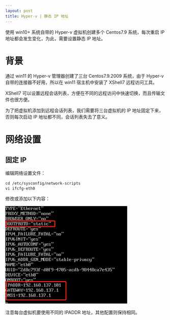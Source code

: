 ```yaml
---
layout: post
title: Hyper-v | 静态 IP 地址
---
```


使用 win10+ 系统自带的 Hyper-v 虚拟机创建多个 Centos7.9 系统，每次重启 IP 地址都会发生变化，为此，需要设置静态 IP 地址。

<!--more-->

# 背景
通过 win11 的 Hyper-v 管理器创建了三台 Centos7.9.2009 系统，由于 Hyper-v 自带的连接器不好用，所以在 win11 宿主机中安装了 XShell7 远程访问工具。

XShell7 可以设置远程会话列表，方便在不同的远程访问中快速切换，而且传输文件也很方便。

为了把虚拟机添加到远程会话列表，我们需要将三台虚拟机的 IP 地址固定下来，否则每次启动 IP 地址都不同，会话列表失去了意义。

# 网络设置

## 固定 IP
编辑网络设置文件：

```shell
cd /etc/sysconfig/network-scripts
vi ifcfg-eth0
```

修改或添加以下内容：

![ifcfg-eth0](/assets/images/hyper-v/ifcfg-eth0.png)

注意每台虚拟机要使用不同的 IPADDR 地址，其他配置则保持相同。